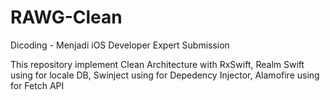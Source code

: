 # RAWG-Clean

Dicoding - Menjadi iOS Developer Expert Submission

This repository implement Clean Architecture with RxSwift, Realm Swift using for locale DB, Swinject using for Depedency Injector, Alamofire using for Fetch API
